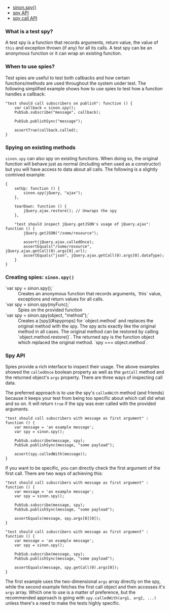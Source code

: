 <ul class="nav">
  <li><a href="#sinonspy">sinon.spy()</a></li>
  <li><a href="#spies-api">spy API</a></li>
  <li><a href="#spycall">spy call API</a></li>
</ul>

### What is a test spy?

A test spy is a function that records arguments, return value, the value of
`this` and exception thrown (if any) for all its calls. A test spy can be an
anonymous function or it can wrap an existing function.

### When to use spies?

Test spies are useful to test both callbacks and how certain functions/methods
are used throughout the system under test. The following simplified example
shows how to use spies to test how a function handles a callback:

<pre class="code-snippet" data-lang="javascript"><code>"test should call subscribers on publish": function () {
    var callback = sinon.spy();
    PubSub.subscribe("message", callback);

    PubSub.publishSync("message");

    assertTrue(callback.called);
}</code></pre>

### Spying on existing methods

`sinon.spy` can also spy on existing functions. When doing so, the original
function will behave just as normal (including when used as a constructor) but
you will have access to data about all calls. The following is a slightly
contrived example:

<pre class="code-snippet" data-lang="javascript"><code>{
    setUp: function () {
        sinon.spy(jQuery, "ajax");
    },

    tearDown: function () {
        jQuery.ajax.restore(); // Unwraps the spy
    },

    "test should inspect jQuery.getJSON's usage of jQuery.ajax": function () {
        jQuery.getJSON("/some/resource");

        assert(jQuery.ajax.calledOnce);
        assertEquals("/some/resource", jQuery.ajax.getCall(0).args[0].url);
        assertEquals("json", jQuery.ajax.getCall(0).args[0].dataType);
    }
}</code></pre>

### Creating spies: `sinon.spy()`
<a name="sinonspy"></a>

<dl>
  <dt>`var spy = sinon.spy();`</dt>
  <dd>
    Creates an anonymous function that records arguments, `this` value,
    exceptions and return values for all calls.
  </dd>
  <dt>`var spy = sinon.spy(myFunc);`</dt>
  <dd>Spies on the provided function</dd>
  <dt>`var spy = sinon.spy(object, "method");`</dt>
  <dd>
    Creates a [spy](#spyprops) for `object.method` and replaces the original
    method with the spy. The spy acts exactly like the original method in all
    cases. The original method can be restored by calling
    `object.method.restore()`. The returned spy is the function object which
    replaced the original method. `spy === object.method`.
  </dd>
</dl>

### Spy API
<a name="spyprops"></a>

Spies provide a rich interface to inspect their usage. The above examples showed
the `calledOnce` boolean property as well as the `getCall` method and the
returned object's `args` property. There are three ways of inspecting call data.

The preferred approach is to use the spy's `calledWith` method (and friends)
because it keeps your test from being too specific about which call did what and
so on. It will return `true` if the spy was ever called with the provided
arguments.

<pre class="code-snippet" data-lang="javascript"><code>"test should call subscribers with message as first argument" : function () {
    var message = 'an example message';
    var spy = sinon.spy();

    PubSub.subscribe(message, spy);
    PubSub.publishSync(message, "some payload");

    assert(spy.calledWith(message));
}</code></pre>

If you want to be specific, you can directly check the first argument of the
first call. There are two ways of achieving this:

<pre class="code-snippet" data-lang="javascript"><code>"test should call subscribers with message as first argument" : function () {
    var message = 'an example message';
    var spy = sinon.spy();

    PubSub.subscribe(message, spy);
    PubSub.publishSync(message, "some payload");

    assertEquals(message, spy.args[0][0]);
}</code></pre>

<pre class="code-snippet" data-lang="javascript"><code>"test should call subscribers with message as first argument" : function () {
    var message = 'an example message';
    var spy = sinon.spy();

    PubSub.subscribe(message, spy);
    PubSub.publishSync(message, "some payload");

    assertEquals(message, spy.getCall(0).args[0]);
}</code></pre>

The first example uses the two-dimensional `args` array directly on the spy,
while the second example fetches the first call object and then accesses it's
`args` array. Which one to use is a matter of preference, but the recommended
approach is going with `spy.calledWith(arg1, arg2, ...)` unless there's a need
to make the tests highly specific.
